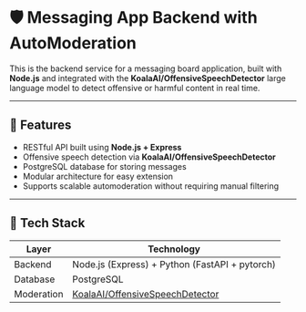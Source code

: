 # 🛡️ Messaging App Backend with AutoModeration

This is the backend service for a messaging board application, built with **Node.js** and integrated with the **KoalaAI/OffensiveSpeechDetector** large language model to detect offensive or harmful content in real time.

---

## 🚀 Features

- RESTful API built using **Node.js + Express**
- Offensive speech detection via **KoalaAI/OffensiveSpeechDetector**
- PostgreSQL database for storing messages
- Modular architecture for easy extension
- Supports scalable automoderation without requiring manual filtering

---

## 🧱 Tech Stack

| Layer          | Technology                        |
|----------------|------------------------------------|
| Backend        | Node.js (Express) + Python (FastAPI + pytorch)                |
| Database       | PostgreSQL                         |
| Moderation     | [KoalaAI/OffensiveSpeechDetector](https://huggingface.co/KoalaAI/OffensiveSpeechDetector) |
